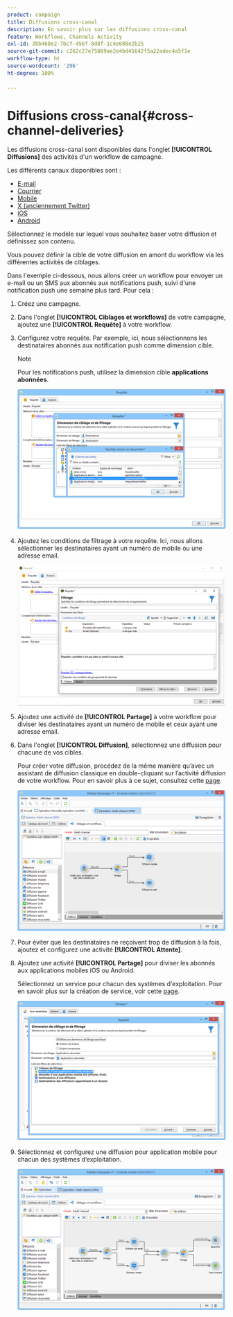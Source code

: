 ```yaml
---
product: campaign
title: Diffusions cross-canal
description: En savoir plus sur les diffusions cross-canal
feature: Workflows, Channels Activity
exl-id: 3bb468e2-7bcf-456f-8d8f-1c4e608e2b25
source-git-commit: c262c27e75869ae2e4bd45642f5a22adec4a5f1e
workflow-type: ht
source-wordcount: '296'
ht-degree: 100%

---
```


# Diffusions cross-canal{#cross-channel-deliveries}



Les diffusions cross-canal sont disponibles dans l&#39;onglet **[!UICONTROL Diffusions]** des activités d&#39;un workflow de campagne.

Les différents canaux disponibles sont :

* [E-mail](../../delivery/using/about-email-channel.md)
* [Courrier](../../delivery/using/about-direct-mail-channel.md)
* [Mobile](../../delivery/using/sms-channel.md)
* [X (anciennement Twitter)](../../social/using/about-social-marketing.md)
* [iOS](../../delivery/using/create-notifications-ios.md)
* [Android](../../delivery/using/create-notifications-android.md)

Sélectionnez le modèle sur lequel vous souhaitez baser votre diffusion et définissez son contenu.

Vous pouvez définir la cible de votre diffusion en amont du workflow via les différentes activités de ciblages.

Dans l&#39;exemple ci-dessous, nous allons créer un workflow pour envoyer un e-mail ou un SMS aux abonnés aux notifications push, suivi d&#39;une notification push une semaine plus tard. Pour cela :

1. Créez une campagne.
1. Dans l&#39;onglet **[!UICONTROL Ciblages et workflows]** de votre campagne, ajoutez une **[!UICONTROL Requête]** à votre workflow.
1. Configurez votre requête. Par exemple, ici, nous sélectionnons les destinataires abonnés aux notification push comme dimension cible.

   >[!NOTE]
   >
   >Pour les notifications push, utilisez la dimension cible **applications abonnées**.

   ![](assets/cross_channel_delivery_1.png)

1. Ajoutez les conditions de filtrage à votre requête. Ici, nous allons sélectionner les destinataires ayant un numéro de mobile ou une adresse email.

   ![](assets/cross_channel_delivery_2.png)

1. Ajoutez une activité de **[!UICONTROL Partage]** à votre workflow pour diviser les destinataires ayant un numéro de mobile et ceux ayant une adresse email.
1. Dans l&#39;onglet **[!UICONTROL Diffusion]**, sélectionnez une diffusion pour chacune de vos cibles.

   Pour créer votre diffusion, procédez de la même manière qu’avec un assistant de diffusion classique en double-cliquant sur l’activité diffusion de votre workflow. Pour en savoir plus à ce sujet, consultez cette [page](../../delivery/using/about-email-channel.md).

   ![](assets/cross_channel_delivery_3.png)

1. Pour éviter que les destinataires ne reçoivent trop de diffusion à la fois, ajoutez et configurez une activité **[!UICONTROL Attente]**.
1. Ajoutez une activité **[!UICONTROL Partage]** pour diviser les abonnés aux applications mobiles iOS ou Android.

   Sélectionnez un service pour chacun des systèmes d&#39;exploitation. Pour en savoir plus sur la création de service, voir cette [page](../../delivery/using/configuring-the-mobile-application.md).

   ![](assets/cross_channel_delivery_4.png)

1. Sélectionnez et configurez une diffusion pour application mobile pour chacun des systèmes d’exploitation.

   ![](assets/cross_channel_delivery_5.png)
